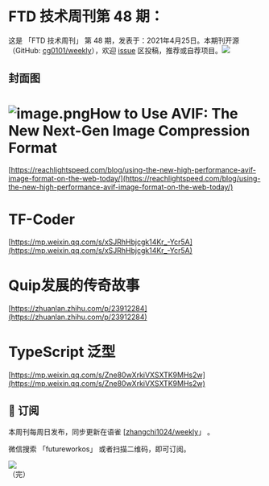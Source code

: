 # FTD 技术周刊第 48 期：
这是 「FTD 技术周刊」 第 48 期，发表于：2021年4月25日。本期刊开源（GitHub: [cg0101/weekly](https://github.com/cg0101/weekly)），欢迎 [issue](https://github.com/cg0101/weekly/issues) 区投稿，推荐或自荐项目。![](https://visitor-badge.glitch.me/badge?page_id=cg0101.weekly) <a href="https://www.linkedin.com/in/%E9%A9%B0-%E5%BC%A0-60669710a/">
        </a>
## 封面图


# ![image.png](https://cdn.nlark.com/yuque/0/2020/png/132503/1605580967091-22825644-00e0-4b0b-a36a-c3ca09017bb4.png#height=720&id=KP9UX&margin=%5Bobject%20Object%5D&name=image.png&originHeight=720&originWidth=1080&originalType=binary&size=1900164&status=done&style=none&width=1080)How to Use AVIF: The New Next-Gen Image Compression Format
[https://reachlightspeed.com/blog/using-the-new-high-performance-avif-image-format-on-the-web-today/](https://reachlightspeed.com/blog/using-the-new-high-performance-avif-image-format-on-the-web-today/)<br />

# TF-Coder
[https://mp.weixin.qq.com/s/xSJRhHbjcgk14Kr_-Ycr5A](https://mp.weixin.qq.com/s/xSJRhHbjcgk14Kr_-Ycr5A)<br />

# Quip发展的传奇故事 
[https://zhuanlan.zhihu.com/p/23912284](https://zhuanlan.zhihu.com/p/23912284)<br />

# TypeScript 泛型
[https://mp.weixin.qq.com/s/Zne80wXrkiVXSXTK9MHs2w](https://mp.weixin.qq.com/s/Zne80wXrkiVXSXTK9MHs2w)



## 📅 订阅
本周刊每周日发布，同步更新在语雀 [[zhangchi1024/weekly](https://www.yuque.com/zhangchi1024/weekly)」 。


微信搜索 「futureworkos」 或者扫描二维码，即可订阅。
<div align="left"> <img src="https://cdn.nlark.com/yuque/0/2021/jpeg/132503/1640750963398-e8538e9e-6b96-46f7-abff-c93b56bdd377.jpeg?x-oss-process=image%2Fwatermark%2Ctype_d3F5LW1pY3JvaGVp%2Csize_36%2Ctext_5byg6amw%2Ccolor_FFFFFF%2Cshadow_50%2Ct_80%2Cg_se%2Cx_10%2Cy_10%2Fresize%2Cw_426%2Climit_0" ></div>
    （完）